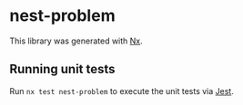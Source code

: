 # nest-problem

This library was generated with [Nx](https://nx.dev).

## Running unit tests

Run `nx test nest-problem` to execute the unit tests via [Jest](https://jestjs.io).
